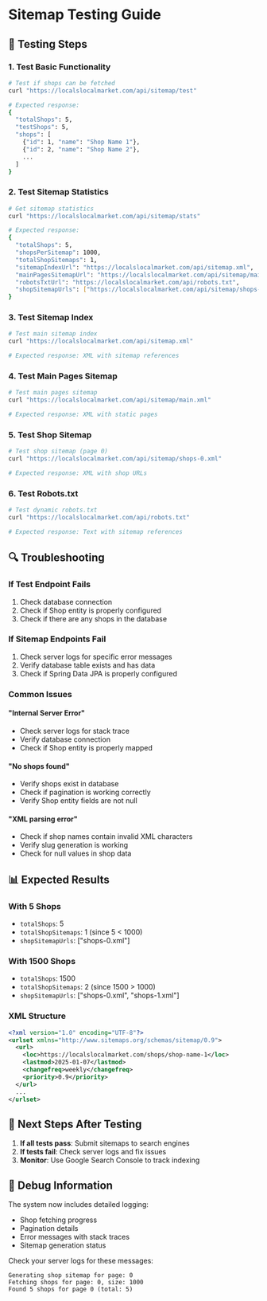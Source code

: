 # Sitemap Testing Guide

## 🧪 **Testing Steps**

### **1. Test Basic Functionality**
```bash
# Test if shops can be fetched
curl "https://localslocalmarket.com/api/sitemap/test"

# Expected response:
{
  "totalShops": 5,
  "testShops": 5,
  "shops": [
    {"id": 1, "name": "Shop Name 1"},
    {"id": 2, "name": "Shop Name 2"},
    ...
  ]
}
```

### **2. Test Sitemap Statistics**
```bash
# Get sitemap statistics
curl "https://localslocalmarket.com/api/sitemap/stats"

# Expected response:
{
  "totalShops": 5,
  "shopsPerSitemap": 1000,
  "totalShopSitemaps": 1,
  "sitemapIndexUrl": "https://localslocalmarket.com/api/sitemap.xml",
  "mainPagesSitemapUrl": "https://localslocalmarket.com/api/sitemap/main.xml",
  "robotsTxtUrl": "https://localslocalmarket.com/api/robots.txt",
  "shopSitemapUrls": ["https://localslocalmarket.com/api/sitemap/shops-0.xml"]
}
```

### **3. Test Sitemap Index**
```bash
# Test main sitemap index
curl "https://localslocalmarket.com/api/sitemap.xml"

# Expected response: XML with sitemap references
```

### **4. Test Main Pages Sitemap**
```bash
# Test main pages sitemap
curl "https://localslocalmarket.com/api/sitemap/main.xml"

# Expected response: XML with static pages
```

### **5. Test Shop Sitemap**
```bash
# Test shop sitemap (page 0)
curl "https://localslocalmarket.com/api/sitemap/shops-0.xml"

# Expected response: XML with shop URLs
```

### **6. Test Robots.txt**
```bash
# Test dynamic robots.txt
curl "https://localslocalmarket.com/api/robots.txt"

# Expected response: Text with sitemap references
```

## 🔍 **Troubleshooting**

### **If Test Endpoint Fails**
1. Check database connection
2. Check if Shop entity is properly configured
3. Check if there are any shops in the database

### **If Sitemap Endpoints Fail**
1. Check server logs for specific error messages
2. Verify database table exists and has data
3. Check if Spring Data JPA is properly configured

### **Common Issues**

#### **"Internal Server Error"**
- Check server logs for stack trace
- Verify database connection
- Check if Shop entity is properly mapped

#### **"No shops found"**
- Verify shops exist in database
- Check if pagination is working correctly
- Verify Shop entity fields are not null

#### **"XML parsing error"**
- Check if shop names contain invalid XML characters
- Verify slug generation is working
- Check for null values in shop data

## 📊 **Expected Results**

### **With 5 Shops**
- `totalShops`: 5
- `totalShopSitemaps`: 1 (since 5 < 1000)
- `shopSitemapUrls`: ["shops-0.xml"]

### **With 1500 Shops**
- `totalShops`: 1500
- `totalShopSitemaps`: 2 (since 1500 > 1000)
- `shopSitemapUrls`: ["shops-0.xml", "shops-1.xml"]

### **XML Structure**
```xml
<?xml version="1.0" encoding="UTF-8"?>
<urlset xmlns="http://www.sitemaps.org/schemas/sitemap/0.9">
  <url>
    <loc>https://localslocalmarket.com/shops/shop-name-1</loc>
    <lastmod>2025-01-07</lastmod>
    <changefreq>weekly</changefreq>
    <priority>0.9</priority>
  </url>
  ...
</urlset>
```

## 🚀 **Next Steps After Testing**

1. **If all tests pass**: Submit sitemaps to search engines
2. **If tests fail**: Check server logs and fix issues
3. **Monitor**: Use Google Search Console to track indexing

## 📝 **Debug Information**

The system now includes detailed logging:
- Shop fetching progress
- Pagination details
- Error messages with stack traces
- Sitemap generation status

Check your server logs for these messages:
```
Generating shop sitemap for page: 0
Fetching shops for page: 0, size: 1000
Found 5 shops for page 0 (total: 5)
```



